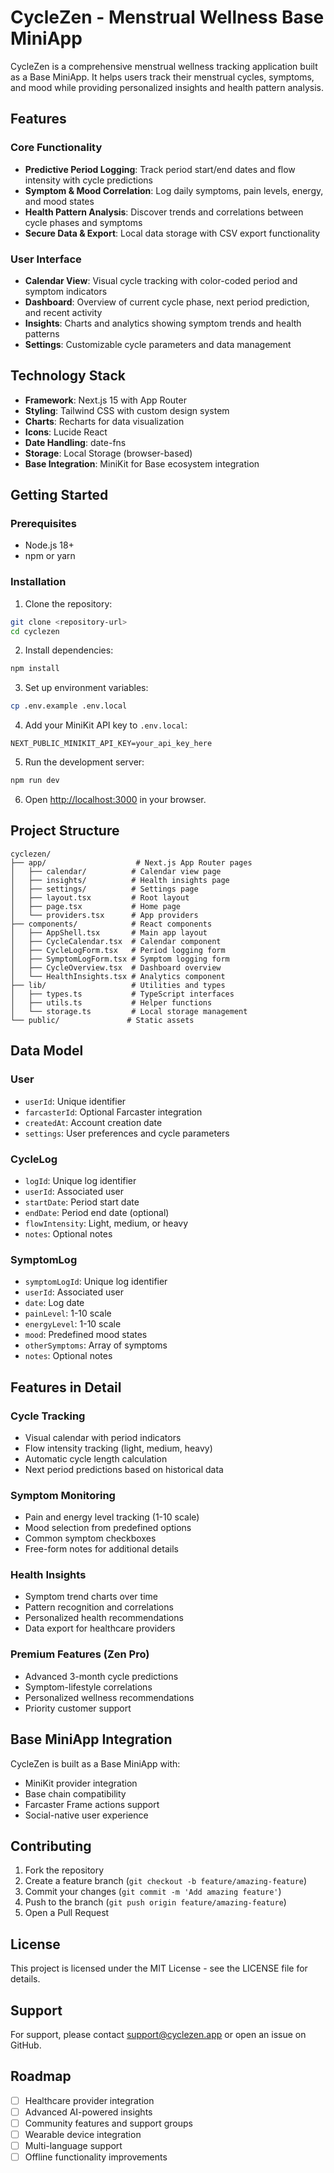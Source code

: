 # CycleZen - Menstrual Wellness Base MiniApp

CycleZen is a comprehensive menstrual wellness tracking application built as a Base MiniApp. It helps users track their menstrual cycles, symptoms, and mood while providing personalized insights and health pattern analysis.

## Features

### Core Functionality
- **Predictive Period Logging**: Track period start/end dates and flow intensity with cycle predictions
- **Symptom & Mood Correlation**: Log daily symptoms, pain levels, energy, and mood states
- **Health Pattern Analysis**: Discover trends and correlations between cycle phases and symptoms
- **Secure Data & Export**: Local data storage with CSV export functionality

### User Interface
- **Calendar View**: Visual cycle tracking with color-coded period and symptom indicators
- **Dashboard**: Overview of current cycle phase, next period prediction, and recent activity
- **Insights**: Charts and analytics showing symptom trends and health patterns
- **Settings**: Customizable cycle parameters and data management

## Technology Stack

- **Framework**: Next.js 15 with App Router
- **Styling**: Tailwind CSS with custom design system
- **Charts**: Recharts for data visualization
- **Icons**: Lucide React
- **Date Handling**: date-fns
- **Storage**: Local Storage (browser-based)
- **Base Integration**: MiniKit for Base ecosystem integration

## Getting Started

### Prerequisites
- Node.js 18+ 
- npm or yarn

### Installation

1. Clone the repository:
```bash
git clone <repository-url>
cd cyclezen
```

2. Install dependencies:
```bash
npm install
```

3. Set up environment variables:
```bash
cp .env.example .env.local
```

4. Add your MiniKit API key to `.env.local`:
```
NEXT_PUBLIC_MINIKIT_API_KEY=your_api_key_here
```

5. Run the development server:
```bash
npm run dev
```

6. Open [http://localhost:3000](http://localhost:3000) in your browser.

## Project Structure

```
cyclezen/
├── app/                    # Next.js App Router pages
│   ├── calendar/          # Calendar view page
│   ├── insights/          # Health insights page
│   ├── settings/          # Settings page
│   ├── layout.tsx         # Root layout
│   ├── page.tsx           # Home page
│   └── providers.tsx      # App providers
├── components/            # React components
│   ├── AppShell.tsx       # Main app layout
│   ├── CycleCalendar.tsx  # Calendar component
│   ├── CycleLogForm.tsx   # Period logging form
│   ├── SymptomLogForm.tsx # Symptom logging form
│   ├── CycleOverview.tsx  # Dashboard overview
│   └── HealthInsights.tsx # Analytics component
├── lib/                   # Utilities and types
│   ├── types.ts           # TypeScript interfaces
│   ├── utils.ts           # Helper functions
│   └── storage.ts         # Local storage management
└── public/               # Static assets
```

## Data Model

### User
- `userId`: Unique identifier
- `farcasterId`: Optional Farcaster integration
- `createdAt`: Account creation date
- `settings`: User preferences and cycle parameters

### CycleLog
- `logId`: Unique log identifier
- `userId`: Associated user
- `startDate`: Period start date
- `endDate`: Period end date (optional)
- `flowIntensity`: Light, medium, or heavy
- `notes`: Optional notes

### SymptomLog
- `symptomLogId`: Unique log identifier
- `userId`: Associated user
- `date`: Log date
- `painLevel`: 1-10 scale
- `energyLevel`: 1-10 scale
- `mood`: Predefined mood states
- `otherSymptoms`: Array of symptoms
- `notes`: Optional notes

## Features in Detail

### Cycle Tracking
- Visual calendar with period indicators
- Flow intensity tracking (light, medium, heavy)
- Automatic cycle length calculation
- Next period predictions based on historical data

### Symptom Monitoring
- Pain and energy level tracking (1-10 scale)
- Mood selection from predefined options
- Common symptom checkboxes
- Free-form notes for additional details

### Health Insights
- Symptom trend charts over time
- Pattern recognition and correlations
- Personalized health recommendations
- Data export for healthcare providers

### Premium Features (Zen Pro)
- Advanced 3-month cycle predictions
- Symptom-lifestyle correlations
- Personalized wellness recommendations
- Priority customer support

## Base MiniApp Integration

CycleZen is built as a Base MiniApp with:
- MiniKit provider integration
- Base chain compatibility
- Farcaster Frame actions support
- Social-native user experience

## Contributing

1. Fork the repository
2. Create a feature branch (`git checkout -b feature/amazing-feature`)
3. Commit your changes (`git commit -m 'Add amazing feature'`)
4. Push to the branch (`git push origin feature/amazing-feature`)
5. Open a Pull Request

## License

This project is licensed under the MIT License - see the LICENSE file for details.

## Support

For support, please contact [support@cyclezen.app](mailto:support@cyclezen.app) or open an issue on GitHub.

## Roadmap

- [ ] Healthcare provider integration
- [ ] Advanced AI-powered insights
- [ ] Community features and support groups
- [ ] Wearable device integration
- [ ] Multi-language support
- [ ] Offline functionality improvements
